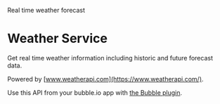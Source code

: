 Real time weather forecast

# Weather Service

Get real time weather information including historic and future forecast data.

Powered by [www.weatherapi.com](https://www.weatherapi.com/).

Use this API from your bubble.io app with [the Bubble plugin](https://bubble.io/plugin/micro-weather-1630678945170x949065629197664300).
